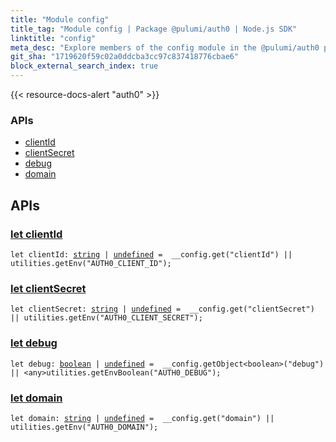 ```yaml
---
title: "Module config"
title_tag: "Module config | Package @pulumi/auth0 | Node.js SDK"
linktitle: "config"
meta_desc: "Explore members of the config module in the @pulumi/auth0 package."
git_sha: "1719620f59c02a0ddcba3cc97c837418776cbae6"
block_external_search_index: true
---
```


<!-- WARNING: this page was generated by a tool. Do not edit it by hand. -->
<!-- To change it, please see https://github.com/pulumi/docs/tree/master/tools/tscdocgen. -->

{{< resource-docs-alert "auth0" >}}






<h3>APIs</h3>
<ul class="api">
    <li><a href="#clientId"><span class="symbol api"></span>clientId</a></li>
    <li><a href="#clientSecret"><span class="symbol api"></span>clientSecret</a></li>
    <li><a href="#debug"><span class="symbol api"></span>debug</a></li>
    <li><a href="#domain"><span class="symbol api"></span>domain</a></li>
</ul>




<h2 id="apis">APIs</h2>
<h3 class="pdoc-module-header" id="clientId" data-link-title="clientId">
    <a href="https://github.com/pulumi/pulumi-auth0/blob/1719620f59c02a0ddcba3cc97c837418776cbae6/sdk/nodejs/config/vars.ts#L9">
        let <strong>clientId</strong>
    </a>
</h3>

<pre class="highlight"><code><span class='kd'>let</span> clientId: <span class='kd'><a href='https://developer.mozilla.org/en-US/docs/Web/JavaScript/Reference/Global_Objects/String'>string</a></span> | <span class='kd'><a href='https://developer.mozilla.org/en-US/docs/Web/JavaScript/Reference/Global_Objects/undefined'>undefined</a></span> = <span class='s2'> __config.get(&#34;clientId&#34;) || utilities.getEnv(&#34;AUTH0_CLIENT_ID&#34;)</span>;</code></pre>
<h3 class="pdoc-module-header" id="clientSecret" data-link-title="clientSecret">
    <a href="https://github.com/pulumi/pulumi-auth0/blob/1719620f59c02a0ddcba3cc97c837418776cbae6/sdk/nodejs/config/vars.ts#L10">
        let <strong>clientSecret</strong>
    </a>
</h3>

<pre class="highlight"><code><span class='kd'>let</span> clientSecret: <span class='kd'><a href='https://developer.mozilla.org/en-US/docs/Web/JavaScript/Reference/Global_Objects/String'>string</a></span> | <span class='kd'><a href='https://developer.mozilla.org/en-US/docs/Web/JavaScript/Reference/Global_Objects/undefined'>undefined</a></span> = <span class='s2'> __config.get(&#34;clientSecret&#34;) || utilities.getEnv(&#34;AUTH0_CLIENT_SECRET&#34;)</span>;</code></pre>
<h3 class="pdoc-module-header" id="debug" data-link-title="debug">
    <a href="https://github.com/pulumi/pulumi-auth0/blob/1719620f59c02a0ddcba3cc97c837418776cbae6/sdk/nodejs/config/vars.ts#L11">
        let <strong>debug</strong>
    </a>
</h3>

<pre class="highlight"><code><span class='kd'>let</span> debug: <span class='kd'><a href='https://developer.mozilla.org/en-US/docs/Web/JavaScript/Reference/Global_Objects/Boolean'>boolean</a></span> | <span class='kd'><a href='https://developer.mozilla.org/en-US/docs/Web/JavaScript/Reference/Global_Objects/undefined'>undefined</a></span> = <span class='s2'> __config.getObject&lt;boolean&gt;(&#34;debug&#34;) || &lt;any&gt;utilities.getEnvBoolean(&#34;AUTH0_DEBUG&#34;)</span>;</code></pre>
<h3 class="pdoc-module-header" id="domain" data-link-title="domain">
    <a href="https://github.com/pulumi/pulumi-auth0/blob/1719620f59c02a0ddcba3cc97c837418776cbae6/sdk/nodejs/config/vars.ts#L12">
        let <strong>domain</strong>
    </a>
</h3>

<pre class="highlight"><code><span class='kd'>let</span> domain: <span class='kd'><a href='https://developer.mozilla.org/en-US/docs/Web/JavaScript/Reference/Global_Objects/String'>string</a></span> | <span class='kd'><a href='https://developer.mozilla.org/en-US/docs/Web/JavaScript/Reference/Global_Objects/undefined'>undefined</a></span> = <span class='s2'> __config.get(&#34;domain&#34;) || utilities.getEnv(&#34;AUTH0_DOMAIN&#34;)</span>;</code></pre>
